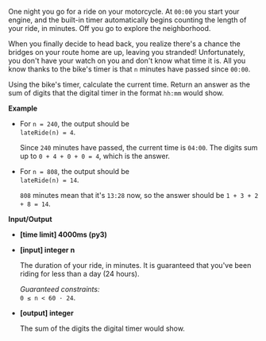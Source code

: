 <div class="markdown"><p>One night you go for a ride on your motorcycle. At <code>00:00</code> you start your engine, and the built-in timer automatically begins counting the length of your ride, in minutes. Off you go to explore the neighborhood.</p>
<p>When you finally decide to head back, you realize there's a chance the bridges on your route home are up, leaving you stranded! Unfortunately, you don't have your watch on you and don't know what time it is. All you know thanks to the bike's timer is that <code>n</code> minutes have passed since <code>00:00</code>.</p>
<p>Using the bike's timer, calculate the current time. Return an answer as the sum of digits that the digital timer in the format <code>hh:mm</code> would show.</p>
<p><strong>Example</strong></p>
<ul>
<li>
<p>For <code>n = 240</code>, the output should be<br>
<code>lateRide(n) = 4</code>.</p>
<p>Since <code>240</code> minutes have passed, the current time is <code>04:00</code>. The digits sum up to <code>0 + 4 + 0 + 0 = 4</code>, which is the answer.</p>
</li>
<li>
<p>For <code>n = 808</code>, the output should be<br>
<code>lateRide(n) = 14</code>.</p>
<p><code>808</code> minutes mean that it's <code>13:28</code> now, so the answer should be <code>1 + 3 + 2 + 8 = 14</code>.</p>
</li>
</ul>
<p><strong>Input/Output</strong></p>
<ul>
<li><strong>[time limit] 4000ms (py3)</strong></li>
</ul>
<ul>
<li>
<p><strong>[input] integer n</strong></p>
<p>The duration of your ride, in minutes. It is guaranteed that you've been riding for less than a day (24 hours).</p>
<p><em>Guaranteed constraints:</em><br>
<code>0 ≤ n &lt; 60 · 24</code>.</p>
</li>
<li>
<p><strong>[output] integer</strong></p>
<p>The sum of the digits the digital timer would show.</p>
</li>
</ul>
</div>